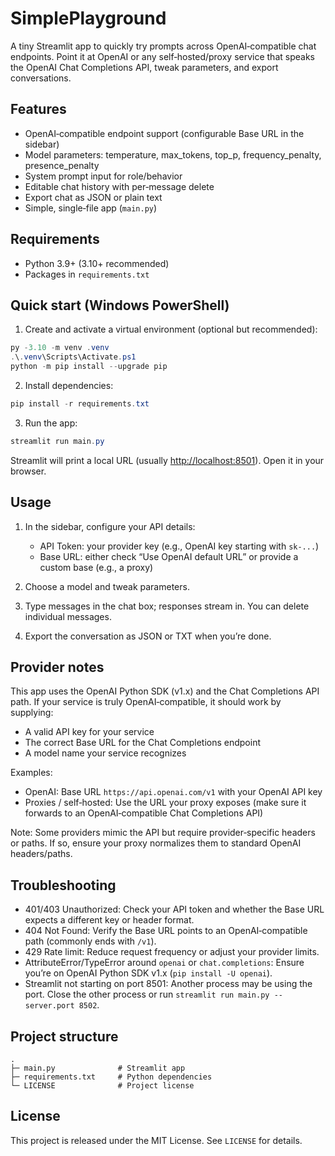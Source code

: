 # SimplePlayground

A tiny Streamlit app to quickly try prompts across OpenAI‑compatible chat endpoints. Point it at OpenAI or any self‑hosted/proxy service that speaks the OpenAI Chat Completions API, tweak parameters, and export conversations.

## Features

- OpenAI‑compatible endpoint support (configurable Base URL in the sidebar)
- Model parameters: temperature, max_tokens, top_p, frequency_penalty, presence_penalty
- System prompt input for role/behavior
- Editable chat history with per‑message delete
- Export chat as JSON or plain text
- Simple, single‑file app (`main.py`)

## Requirements

- Python 3.9+ (3.10+ recommended)
- Packages in `requirements.txt`

## Quick start (Windows PowerShell)

1. Create and activate a virtual environment (optional but recommended):

```powershell
py -3.10 -m venv .venv
.\.venv\Scripts\Activate.ps1
python -m pip install --upgrade pip
```

2. Install dependencies:

```powershell
pip install -r requirements.txt
```

3. Run the app:

```powershell
streamlit run main.py
```

Streamlit will print a local URL (usually <http://localhost:8501>). Open it in your browser.

## Usage

1. In the sidebar, configure your API details:
	- API Token: your provider key (e.g., OpenAI key starting with `sk-...`)
	- Base URL: either check “Use OpenAI default URL” or provide a custom base (e.g., a proxy)

2. Choose a model and tweak parameters.

3. Type messages in the chat box; responses stream in. You can delete individual messages.

4. Export the conversation as JSON or TXT when you’re done.

## Provider notes

This app uses the OpenAI Python SDK (v1.x) and the Chat Completions API path. If your service is truly OpenAI‑compatible, it should work by supplying:

- A valid API key for your service
- The correct Base URL for the Chat Completions endpoint
- A model name your service recognizes

Examples:

- OpenAI: Base URL `https://api.openai.com/v1` with your OpenAI API key
- Proxies / self‑hosted: Use the URL your proxy exposes (make sure it forwards to an OpenAI‑compatible Chat Completions API)

Note: Some providers mimic the API but require provider‑specific headers or paths. If so, ensure your proxy normalizes them to standard OpenAI headers/paths.

## Troubleshooting

- 401/403 Unauthorized: Check your API token and whether the Base URL expects a different key or header format.
- 404 Not Found: Verify the Base URL points to an OpenAI‑compatible path (commonly ends with `/v1`).
- 429 Rate limit: Reduce request frequency or adjust your provider limits.
- AttributeError/TypeError around `openai` or `chat.completions`: Ensure you’re on OpenAI Python SDK v1.x (`pip install -U openai`).
- Streamlit not starting on port 8501: Another process may be using the port. Close the other process or run `streamlit run main.py --server.port 8502`.

## Project structure

```text
.
├─ main.py              # Streamlit app
├─ requirements.txt     # Python dependencies
└─ LICENSE              # Project license
```

## License

This project is released under the MIT License. See `LICENSE` for details.
